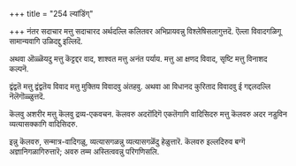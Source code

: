 +++
title = "254 ल्यांडिंग्"

+++
नंतर सदाचार मत्तु सदाचारद अर्थदल्लि कलितवर अभिप्रायवन्नु विश्लेषिसलागुत्तदॆ. ऎल्ला विवादगळिगू सामान्यवागि उळिदद्दु इल्लिदॆ.

अथवा ऒळ्ळॆयदु मत्तु कॆट्टद्दर वाद, शाश्वत मत्तु अनंत पर्याय. मत्तु आ क्षणद विवाद, सृष्टि मत्तु विनाशद कल्पनॆ.

द्वंद्वतॆ मत्तु द्वंद्वतॆय विवाद मत्तु मुक्तिय विवादवु अंतहवु. अथवा आ विधानद कुरिताद विवादवु ई गद्दलदल्लि नॆलॆगॊळ्ळुत्तदॆ.

कॆलवु अशरीर मत्तु कॆलवु द्रव्य-एकवचन. कॆलवरु अदरॊंदिगॆ एकतॆगागि वादिसिदरु मत्तु कॆलवरु अदर नडुविन व्यत्यासक्कागि वादिसिदरु.

इन्नु कॆलवरु, सन्मात्र-वादिगळु, व्यत्यासगळन्नु व्यत्यासगळॆंदु हेळुत्तारॆ. कॆलवरु इल्लदिरुव बग्गॆ अज्ञानिगळागिरुत्तारॆ; अवरु तम्म अस्तित्ववन्नु परिगणिसलि.

